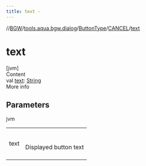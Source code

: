 ```yaml
---
title: text -
---
```

//[BGW](../../../../index.md)/[tools.aqua.bgw.dialog](../../index.md)/[ButtonType](../index.md)/[CANCEL](index.md)/[text](text.md)



# text  
[jvm]  
Content  
val [text](text.md): [String](https://kotlinlang.org/api/latest/jvm/stdlib/kotlin/-string/index.html)  
More info  


## Parameters  
  
jvm  
  
| | |
|---|---|
| <a name="tools.aqua.bgw.dialog/ButtonType.CANCEL/text/#/PointingToDeclaration/"></a>text| <a name="tools.aqua.bgw.dialog/ButtonType.CANCEL/text/#/PointingToDeclaration/"></a><br><br>Displayed button text<br><br>|
  
  



